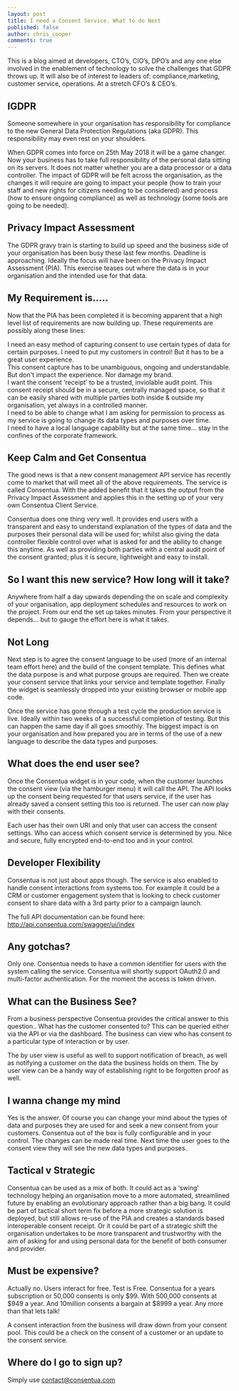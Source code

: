 ```yaml
---
layout: post
title: I need a Consent Service. What to do Next
published: false
author: chris_cooper
comments: true
---
```



This is a blog aimed at developers, CTO’s, CIO’s, DPO’s and any one else involved in the enablement of technology to solve the challenges that GDPR throws up.  It will also be of interest to leaders of: compliance,marketing, customer service, operations.  At a stretch CFO’s & CEO’s.

## IGDPR

Someone somewhere in your organisation has responsibility for compliance to the new General Data Protection Regulations (aka GDPR).  This responsibility may even rest on your shoulders.   

When GDPR comes into force on 25th May 2018 it will be a game changer.  Now your business has to take full responsibility of the personal data sitting on its servers.   It does not matter whether you are a data processor or a data controller.  The impact of GDPR will be felt across the organisation, as the changes it will require are going to impact your people (how to train your staff and new rights for citizens needing to be considered) and process (how to ensure ongoing compliance) as well as technology (some tools are going to be needed).   

## Privacy Impact Assessment

The GDPR gravy train is starting to build up speed and the business side of your organisation has been busy these last few months.  Deadline is approaching.    Ideally the focus will have been on the Privacy Impact Assessment (PIA).   This exercise teases out where the data is in your organisation and the intended use for that data.  

## My Requirement is….. 

Now that the PIA has been completed it is becoming apparent that a high level list of requirements are now building up.   These requirements are possibly along these lines:  

I need an easy method of capturing consent to use certain types of data for certain purposes.   I need to put my customers in control! But it has to be a great user experience.  
This consent capture has to be unambiguous, ongoing and understandable.   But don't impact the experience.  Nor damage my brand.  
I want the consent ‘receipt’ to be a trusted, inviolable audit point. 
This consent receipt should be in a secure, centrally managed space, so that it can be easily shared with multiple parties both inside & outside my organisation, yet always in a  controlled manner.  
I need to be able to change what I am asking for permission to process as my service is going to change its data types and purposes over time.  
I need to have a local language capability but at the same time… stay in the confines of the  corporate framework. 

## Keep Calm and Get Consentua

The good news is that a new consent management API service has recently come to market that will meet all of the above requirements.   The service is called Consentua.   With the added benefit that it takes the output from the Privacy Impact Assessment and applies this in the setting up of your very own Consentua Client Service.  

Consentua does one thing very well.  It provides end users with a transparent and easy to understand explanation of the types of data and the purposes their personal data will be used for; whilst also giving the data controller flexible control over what is asked for and the ability to change this anytime.  As well as providing both parties with a central audit point of the consent granted; plus it is secure, lightweight and easy to install.  

## So I want this new service?  How long will it take?

Anywhere from half a day upwards depending the on scale and complexity of your organisation, app deployment schedules and resources to work on the project.   From our end the set up takes minutes.  From your perspective it depends… but to gauge the effort here is what it takes.  

## Not Long

Next step is to agree the consent language to be used (more of an internal team effort here) and the build of the consent template.  This defines what the data purpose is and what purpose groups are required.     Then we create your consent service that links your service and template together.   Finally the widget is seamlessly dropped into your existing browser or mobile app code.  

Once the service has gone through a test cycle the production service is live.  Ideally within two weeks of a successful completion of testing.  But this can happen the same day if all goes smoothly.  The biggest impact is on your organisation and how prepared you are in terms of the use of a new language to describe the data types and purposes.  

## What does the end user see?

Once the Consentua widget is in your code, when the customer launches the consent view (via the hamburger menu) it will call the API.  The API looks up the consent being requested for that users service, if the user has already saved a consent setting this too is returned.    The user can now play with their consents.   

Each user has their own URI and only that user can access the consent settings.  Who can access which consent service is determined by you.   Nice and secure, fully encrypted end-to-end too and in your control.  


## Developer Flexibility

Consentua is not just about apps though.  The service is also enabled to handle consent interactions from systems too.   For example it could be a CRM or customer engagement system that is looking to check customer consent to share data with a 3rd party prior to a campaign launch.  

The full API documentation can be found here:  
http://api.consentua.com/swagger/ui/index

## Any gotchas?

Only one.  Consentua needs to have a common identifier for users with the system calling the service.  Consentua will shortly support OAuth2.0 and multi-factor authentication.  For the moment the access is token driven.   

## What can the Business See?
From a business perspective Consentua provides the critical answer to this question..  What has the customer consented to?  This can be queried either via the API or via the dashboard.   The business can view who has consent to a particular type of interaction or by user.

The by user view is useful as well to support notification of breach, as well as notifying a customer on the data the business holds on them.   The by user view can be a handy way of establishing right to be forgotten proof as well. 

## I wanna change my mind

Yes is the answer.  Of course you can change your mind about the types of data and purposes they are used for and seek a new consent from your customers.   Consentua out of the box is fully configurable and in your control.  The changes can be made real time.  Next time the user goes to the consent view they will see the new data types and purposes.  

## Tactical v Strategic
Consentua can be used as a mix of both.  It could act as a ‘swing’ technology helping an organisation move to a more automated, streamlined future by enabling an evolutionary approach rather than a big bang.  It could be part of  tactical short term fix before a more strategic solution is deployed, but still allows re-use of the PIA and creates a standards based interoperable consent receipt.  Or it could be part of a strategic shift the organisation undertakes to be more transparent and trustworthy with the aim of asking for and using personal data for the benefit of both consumer and provider.   

## Must be expensive?

Actually no.  Users interact for free.  Test is Free.  Consentua for a years subscription or 50,000 consents is only $99.  With 500,000 consents at $949 a year. And 10million consents a bargain at $8999 a year.   Any more than that lets talk! 

A consent interaction from the business will draw down from your consent pool.   This could be a check on the consent of a customer or an update to the consent service.   

## Where do I go to sign up?

Simply use contact@consentua.com







